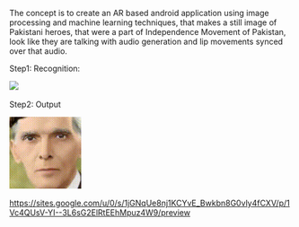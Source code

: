 The concept is to create an AR based android application using image processing and machine learning techniques, that makes a still image of Pakistani heroes, that were a part of Independence Movement of Pakistan, look like they are talking with audio generation and lip movements synced over that audio.

Step1: Recognition:

<img src="https://github.com/AtaUllahB/MakePicturesTalk/blob/master/three_Trim.gif?raw=true">



Step2: Output

<img src="https://github.com/AtaUllahB/MakePicturesTalk/blob/master/one_.gif?raw=true">


https://sites.google.com/u/0/s/1jGNqUe8nj1KCYvE_Bwkbn8G0vly4fCXV/p/1Vc4QUsV-YI--3L6sG2ElRtEEhMpuz4W9/preview

